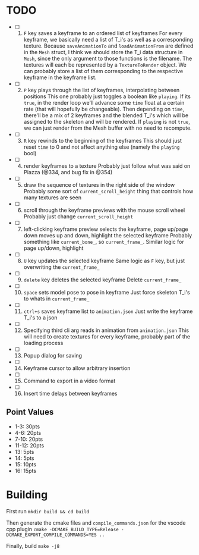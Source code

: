 # TODO
- [ ] 1. `F` key saves a keyframe to an ordered list of keyframes
For every keyframe, we basically need a list of T_i's as well as a corresponding texture. Because `saveAnimationTo` and `loadAnimationFrom` are defined in the `Mesh` struct, I think we should store the T_i data structure in `Mesh`, since the only argument to those functions is the filename. The textures will each be represented by a `TextureToRender` object. We can probably store a list of them corresponding to the respective keyframe in the keyframe list.
- [ ] 2. `P` key plays through the list of keyframes, interpolating between positions
This one probably just toggles a boolean like `playing`. If its `true`, in the render loop we'll advance some `time` float at a certain rate (that will hopefully be changeable). Then depending on `time`, there'll be a mix of 2 keyframes and the blended T_i's which will be assigned to the skeleton and will be rendered. If `playing` is not `true`, we can just render from the Mesh buffer with no need to recompute.
- [ ] 3. `R` key rewinds to the beginning of the keyframes
This should just reset `time` to 0 and not affect anything else (namely the `playing` bool)
- [ ] 4. render keyframes to a texture
Probably just follow what was said on Piazza (@334, and bug fix in @354)
- [ ] 5. draw the sequence of textures in the right side of the window
Probably some sort of `current_scroll_height` thing that controls how many textures are seen
- [ ] 6. scroll through the keyframe previews with the mouse scroll wheel
Probably just change `current_scroll_height`
- [ ] 7. left-clicking keyframe preview selects the keyframe, page up/page down moves up and down, highlight the selected keyframe
Probably something like `current_bone_`, so `current_frame_`. Similar logic for page up/down, highlight
- [ ] 8. `U` key updates the selected keyframe
Same logic as `F` key, but just overwriting the `current_frame_`
- [ ] 9. `delete` key deletes the selected keyframe
Delete `current_frame_`
- [ ] 10. `space` sets model pose to pose in keyframe
Just force skeleton T_i's to whats in `current_frame_`
- [ ] 11. `ctrl+s` saves keyframe list to `animation.json`
Just write the keyframe T_i's to a json
- [ ] 12. Specifying third cli arg reads in animation from `animation.json`
This will need to create textures for every keyframe, probably part of the loading process
- [ ] 13. Popup dialog for saving
- [ ] 14. Keyframe cursor to allow arbitrary insertion
- [ ] 15. Command to export in a video format
- [ ] 16. Insert time delays between keyframes

## Point Values
* 1-3: 30pts
* 4-6: 20pts
* 7-10: 20pts
* 11-12: 20pts
* 13: 5pts
* 14: 5pts
* 15: 10pts
* 16: 15pts

# Building
First run
`mkdir build && cd build`

Then generate the cmake files and `compile_commands.json` for the vscode cpp plugin
`cmake -DCMAKE_BUILD_TYPE=Release -DCMAKE_EXPORT_COMPILE_COMMANDS=YES ..`

Finally, build
`make -j8`